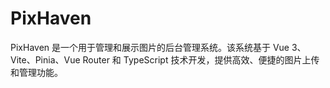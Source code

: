 # PixHaven
PixHaven 是一个用于管理和展示图片的后台管理系统。该系统基于 Vue 3、Vite、Pinia、Vue Router 和 TypeScript 技术开发，提供高效、便捷的图片上传和管理功能。
